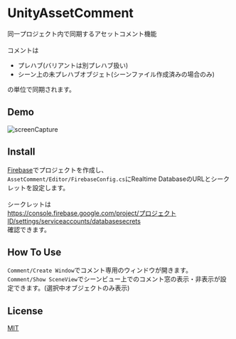 # UnityAssetComment
同一プロジェクト内で同期するアセットコメント機能<br>
 <br>
コメントは 
- プレハブ(バリアントは別プレハブ扱い)
- シーン上の未プレハブオブジェト(シーンファイル作成済みの場合のみ)

の単位で同期されます。

## Demo
![screenCapture](https://user-images.githubusercontent.com/17733911/93001462-0f48f700-f56a-11ea-9bed-c5f40109c8b1.gif)

## Install
[Firebase](https://console.firebase.google.com/)でプロジェクトを作成し、<br>
`AssetComment/Editor/FirebaseConfig.cs`にRealtime DatabaseのURLとシークレットを設定します。<br>
<br>
シークレットは<br>
https://console.firebase.google.com/project/プロジェクトID/settings/serviceaccounts/databasesecrets<br>
確認できます。

## How To Use
`Comment/Create Window`でコメント専用のウィンドウが開きます。<br>
`Comment/Show SceneView`でシーンビュー上でのコメント窓の表示・非表示が設定できます。(選択中オブジェクトのみ表示)

## License
[MIT](https://github.com/Itoen/UnityAssetComment/blob/master/LICENSE)
